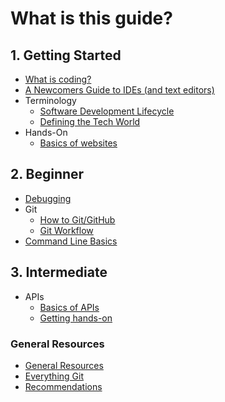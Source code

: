 # What is this guide?

## 1. Getting Started

- [What is coding?](1-getting-started/what-is-coding.md)
- [A Newcomers Guide to IDEs (and text editors)](1-getting-started/ides-and-text-editors.md)
- Terminology
  - [Software Development Lifecycle](1-getting-started/software-development-lifecycle.md)
  - [Defining the Tech World](1-getting-started/defining-the-tech-world.md)
- Hands-On
  - [Basics of websites](1-getting-started/website-basics.md)
  <!-- - [Getting hands-on](1-getting-started/website-handson.md) -->

## 2. Beginner

- [Debugging](2-beginner/debugging.md)
- Git
  - [How to Git/GitHub](2-beginner/how-to-git-github.md)
  - [Git Workflow](2-beginner/git-workflow.md)
- [Command Line Basics](2-beginner/command-line-basics.md)

## 3. Intermediate

- APIs
  - [Basics of APIs](3-intermediate/apis-basics.md)
  - [Getting hands-on](3-intermediate/apis-handson.md)

### General Resources

- [General Resources](2-beginner/general-resources.md)
- [Everything Git](recs/git-recs.md)
- [Recommendations](recs/general-recs.md)
